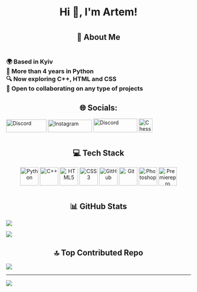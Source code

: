 ## <h1 align="center">Hi 👋, I'm Artem!</h1>
# <h2 align="center">💫 About Me</h2>
<h3><br>    🌍  Based in Kyiv<br>    🧠  More than 4 years in Python<br>    🔍  Now exploring C++, HTML and CSS<br>    🤝  Open to collaborating on any type of projects<br></h3>

## <h2 align="center">🌐 Socials:
<a href="https://discord.gg/dbknbka"><img src="https://img.shields.io/badge/Discord-%237289DA.svg?logo=discord&logoColor=white" alt="Discord" width="110" height="35"/></a>
<a href="https://instagram.com/___artem_chik___"><img src="https://img.shields.io/badge/Instagram-%23E4405F.svg?logo=Instagram&logoColor=white" alt="Instagram" width="120" height="34"/></a>
<a href="https://tiktok.com/@csgo2_movie"><img src="https://img.shields.io/badge/TikTok-%23000000.svg?logo=TikTok&logoColor=white" alt="Discord" width="120" height="37"/></a>
<a href="https://www.chess.com/member/dblnbka"><img src="https://avatars.githubusercontent.com/u/577023?s=280&v=4" alt="Chess.com" width="37" height="37"/></a>

# <h2 align="center">💻 Tech Stack</h2>
<p align="center">
  <img src="https://cdn.jsdelivr.net/gh/devicons/devicon/icons/python/python-original.svg" alt="Python" width="50" height="50"/>
  <img src="https://img.icons8.com/?size=512&id=40669" alt="C++" width="50" height="50"/>
  <img src="https://cdn.jsdelivr.net/gh/devicons/devicon/icons/html5/html5-original.svg" alt="HTML5" width="50" height="50"/>
  <img src="https://cdn.jsdelivr.net/gh/devicons/devicon/icons/css3/css3-original.svg" alt="CSS3" width="50" height="50"/>
  <img src="https://cdn.jsdelivr.net/gh/devicons/devicon/icons/github/github-original.svg" alt="GitHub" width="50" height="50"/>
  <img src="https://cdn.jsdelivr.net/gh/devicons/devicon/icons/git/git-original.svg" alt="Git" width="50" height="50"/>
  <img src="https://cdn.jsdelivr.net/gh/devicons/devicon/icons/photoshop/photoshop-original.svg" alt="Photoshop" width="50" height="50"/>
  <img src="https://cdn.jsdelivr.net/gh/devicons/devicon/icons/premierepro/premierepro-original.svg" alt="Premierepro" width="50" height="50"/>
</p>

# <h2 align="center">📊 GitHub Stats</h2>
![](https://github-readme-stats.vercel.app/api?username=DblNbKA&theme=dark&hide_border=false&include_all_commits=true&count_private=true)<br/>

![](https://github-readme-stats.vercel.app/api/top-langs/?username=DblNbKA&theme=dark&hide_border=false&include_all_commits=true&count_private=true&layout=compact)

### <h2 align="center">🔝 Top Contributed Repo</h2>
![](https://github-contributor-stats.vercel.app/api?username=DblNbKA&limit=5&theme=dark&combine_all_yearly_contributions=true)

---
[![](https://visitcount.itsvg.in/api?id=DblNbKA&icon=0&color=0)](https://visitcount.itsvg.in)

<!-- Proudly created with GPRM ( https://gprm.itsvg.in ) -->
